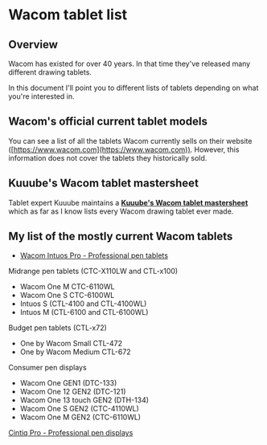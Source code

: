 # Wacom tablet list

## Overview

Wacom has existed for over 40 years. In that time they've released many different drawing tablets.

In this document I'll point you to different lists of tablets depending on what you're interested in.

## Wacom's official current tablet models

You can see a list of all the tablets Wacom currently sells on their website ([https://www.wacom.com](https://www.wacom.com)). However, this information does not cover the tablets they historically sold.

## Kuuube's Wacom tablet mastersheet

Tablet expert Kuuube maintains a [**Kuuube's Wacom tablet mastersheet**](../../resources/kuuube/kuuubes-wacom-tablet-mastersheet.md) which as far as I know lists every Wacom drawing tablet ever made.

## My list of the mostly current Wacom tablets

* [Wacom Intuos Pro - Professional pen tablets](wacom-intuos-pro/)

Midrange pen tablets (CTC-X110LW and CTL-x100)

* Wacom One M CTC-6110WL
* Wacom One S CTC-6100WL
* Intuos S (CTL-4100 and CTL-4100WL)
* Intuos M (CTL-6100 and CTL-6100WL)

Budget pen tablets (CTL-x72)

* One by Wacom Small CTL-472
* One by Wacom Medium CTL-672

Consumer pen displays

* Wacom One GEN1 (DTC-133)&#x20;
* Wacom One 12 GEN2 (DTC-121)&#x20;
* Wacom One 13 touch GEN2 (DTH-134)&#x20;
* Wacom One S GEN2 (CTC-4110WL)&#x20;
* Wacom One M GEN2 (CTC-6110WL)&#x20;

[Cintiq Pro - Professional pen displays ](wacom-cintiq-pro/)



##







